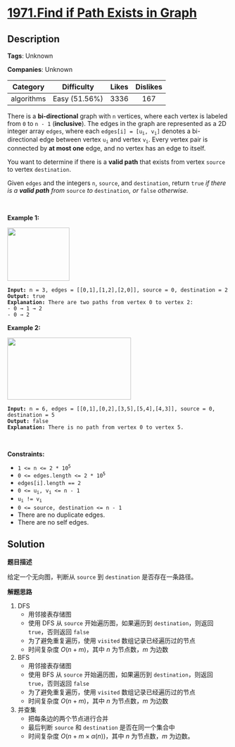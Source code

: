 # [1971.Find if Path Exists in Graph](https://leetcode.com/problems/find-if-path-exists-in-graph/description/)

## Description

**Tags**: Unknown

**Companies**: Unknown

|  Category  |  Difficulty   | Likes | Dislikes |
| :--------: | :-----------: | :---: | :------: |
| algorithms | Easy (51.56%) | 3336  |   167    |

<p>There is a <strong>bi-directional</strong> graph with <code>n</code> vertices, where each vertex is labeled from <code>0</code> to <code>n - 1</code> (<strong>inclusive</strong>). The edges in the graph are represented as a 2D integer array <code>edges</code>, where each <code>edges[i] = [u<sub>i</sub>, v<sub>i</sub>]</code> denotes a bi-directional edge between vertex <code>u<sub>i</sub></code> and vertex <code>v<sub>i</sub></code>. Every vertex pair is connected by <strong>at most one</strong> edge, and no vertex has an edge to itself.</p>
<p>You want to determine if there is a <strong>valid path</strong> that exists from vertex <code>source</code> to vertex <code>destination</code>.</p>
<p>Given <code>edges</code> and the integers <code>n</code>, <code>source</code>, and <code>destination</code>, return <code>true</code><em> if there is a <strong>valid path</strong> from </em><code>source</code><em> to </em><code>destination</code><em>, or </em><code>false</code><em> otherwise</em><em>.</em></p>
<p>&nbsp;</p>
<p><strong class="example">Example 1:</strong></p>
<img alt="" src="https://assets.leetcode.com/uploads/2021/08/14/validpath-ex1.png" style="width: 141px; height: 121px;" />
<pre><code><strong>Input:</strong> n = 3, edges = [[0,1],[1,2],[2,0]], source = 0, destination = 2
<strong>Output:</strong> true
<strong>Explanation:</strong> There are two paths from vertex 0 to vertex 2:
- 0 &rarr; 1 &rarr; 2
- 0 &rarr; 2</code></pre>
<p><strong class="example">Example 2:</strong></p>
<img alt="" src="https://assets.leetcode.com/uploads/2021/08/14/validpath-ex2.png" style="width: 281px; height: 141px;" />
<pre><code><strong>Input:</strong> n = 6, edges = [[0,1],[0,2],[3,5],[5,4],[4,3]], source = 0, destination = 5
<strong>Output:</strong> false
<strong>Explanation:</strong> There is no path from vertex 0 to vertex 5.</code></pre>
<p>&nbsp;</p>
<p><strong>Constraints:</strong></p>
<ul>
  <li><code>1 &lt;= n &lt;= 2 * 10<sup>5</sup></code></li>
  <li><code>0 &lt;= edges.length &lt;= 2 * 10<sup>5</sup></code></li>
  <li><code>edges[i].length == 2</code></li>
  <li><code>0 &lt;= u<sub>i</sub>, v<sub>i</sub> &lt;= n - 1</code></li>
  <li><code>u<sub>i</sub> != v<sub>i</sub></code></li>
  <li><code>0 &lt;= source, destination &lt;= n - 1</code></li>
  <li>There are no duplicate edges.</li>
  <li>There are no self edges.</li>
</ul>

## Solution

**题目描述**

给定一个无向图，判断从 `source` 到 `destination` 是否存在一条路径。

**解题思路**

1. DFS
   - 用邻接表存储图
   - 使用 DFS 从 `source` 开始遍历图，如果遍历到 `destination`，则返回 `true`，否则返回 `false`
   - 为了避免重复遍历，使用 `visited` 数组记录已经遍历过的节点
   - 时间复杂度 $O(n+m)$，其中 $n$ 为节点数，$m$ 为边数
2. BFS
   - 用邻接表存储图
   - 使用 BFS 从 `source` 开始遍历图，如果遍历到 `destination`，则返回 `true`，否则返回 `false`
   - 为了避免重复遍历，使用 `visited` 数组记录已经遍历过的节点
   - 时间复杂度 $O(n+m)$，其中 $n$ 为节点数，$m$ 为边数
3. 并查集
   - 把每条边的两个节点进行合并
   - 最后判断 `source` 和 `destination` 是否在同一个集合中
   - 时间复杂度 $O(n + m \times \alpha(n))$，其中 $n$ 为节点数，$m$ 为边数。
